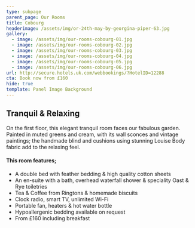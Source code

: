 ```yaml
---
type: subpage
parent_page: Our Rooms
title: Cobourg
headerimage: /assets/img/or-24th-may-by-georgina-piper-63.jpg
gallery:
  - image: /assets/img/our-rooms-cobourg-01.jpg
  - image: /assets/img/our-rooms-cobourg-02.jpg
  - image: /assets/img/our-rooms-cobourg-03.jpg
  - image: /assets/img/our-rooms-cobourg-04.jpg
  - image: /assets/img/our-rooms-cobourg-05.jpg
  - image: /assets/img/our-rooms-cobourg-06.jpg
url: http://secure.hotels.uk.com/webbookings/?HotelID=12288
cta: Book now from £160
hide: true
template: Panel Image Background
---
```

## Tranquil & Relaxing
On the first floor, this elegant tranquil room faces our fabulous garden. Painted in muted greens and cream, with its wall sconces and vintage paintings; the handmade blind and cushions using stunning Louise Body fabric add to the relaxing feel.

#### This room features; 

* A double bed with feather bedding & high quality cotton sheets
* An en-suite with a bath, overhead waterfall shower & speciality Oast & Rye toiletries 
* Tea & Coffee from Ringtons & homemade biscuits 
* Clock radio, smart TV, unlimited Wi-Fi
* Portable fan, heaters & hot water bottle
* Hypoallergenic bedding available on request
* From £160 including breakfast


